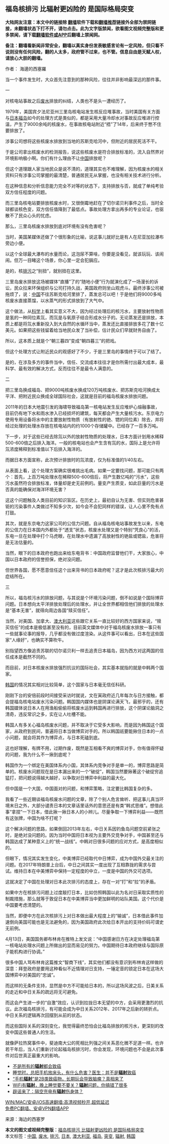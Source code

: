  <h2>福岛核排污 比辐射更凶险的 是国际格局突变</h2> <p class="notice"><b>大陆网友注意：本文中的链接除 <a href="https://github.com/bannedbook/fanqiang" >翻墙</a>软件下载和<a href="https://github.com/killgcd/justmysocks/blob/master/README.md">翻墙推荐</a>链接外全部为禁网链接，未翻墙状态下打不开，请勿点击。此为文字版禁闻，欲看图文视频完整版和更多禁闻，请下载<a href="https://github.com/bannedbook/fanqiang">翻墙软件或APP</a>后翻墙上禁闻网。</p><p>备注：翻墙看新闻非常安全，翻墙以真实身份发表敏感言论有一定风险，但只看不说则没有任何风险，翻的人太多，政府管不过来，也不管。信息自由是天赋人权，请放心大胆的翻墙。</b></p>  <div class="entry"> <p>作者： 海邊的西塞羅</p> <p>当一个事件发生时，大众首先注意到的那种风险，往往并非影响最深远的那件事。</p> <p>一</p> <p>对核电站事故之后<a href="https://www.bannedbook.org/bnews/tag/%E5%BA%9F%E6%B0%B4/" class="st_tag internal_tag" rel="tag" title="标签 废水 下的日志">废水</a>排放的纠结，人类也不是头一遭经历了。</p> <p>1979年，美国宾夕法尼亚州三里岛核电站发生核反应堆事故，当时美国有关方面与<a href="https://www.bannedbook.org/bnews/tag/%e6%97%a5%e6%9c%ac/" class="st_tag internal_tag" rel="tag" title="标签 日本 下的日志">日本</a><a href="https://www.bannedbook.org/bnews/tag/%E7%A6%8F%E5%B2%9B/" class="st_tag internal_tag" rel="tag" title="标签 福岛 下的日志">福岛</a>如今的处理方式是类似的，都是采用大量冷却水对事故反应堆进行控温，产生了9000余吨的核废水，在事故核电站附近“捂”了14年，后来终于憋不住要排放了。</p> <p>涉事公司想将这些核废水排放到当地的苏斯克哈河中，但附近的居民死活不干。</p> <p>于是公司拿出核废水的检测报告，说这些核废水是符合排放标准的，流入自然界对环境影响极小啊。你们有什么理由不让<span class='wp_keywordlink_affiliate'><a href="https://www.bannedbook.org/" title="中国" target="_blank">中国</a></span>排放呢？</p> <p>但这个道理跟人家当地民众是说不清的，道理其实也不难理解，因为核废水的相关资料只有涉事公司掌握的最清楚，普通居民无从掌握，也没有相关技术进行分析。</p> <p>在这种信息和分析信息能力完全不对等的状态下，支持排放与否，就成了单纯考验双方信任程度的问题。</p> <p>而三里岛核电站要排放核废水时，又很倒霉地赶在了切尔诺贝利事件之后，当时全球都谈核色变，双方信任值降到了最低点。事故处理方拿出再多的专业论证，也驱散不了民众心头的忧虑。</p> <p>那么，三里岛核废水排放到底对环境有没有危害呢？</p> <p>当时，美国某媒体还做了个很形象的比喻，说这事儿就好比是有人在尼亚加拉瀑布旁边小便。</p> <p>以这个全球最大瀑布的水量而论，这泡尿不算啥，你要是没看见，就该玩玩、该闹闹。但万一目睹这个场景，你心里一定会犯膈应。</p>  <p>是的，核<a href="https://www.bannedbook.org/bnews/tag/%E6%8E%92%E6%B1%A1/" class="st_tag internal_tag" rel="tag" title="标签 排污 下的日志">排污</a>之“别扭”，就别扭在这里。</p> <p>三里岛废水排放这场被媒体“直播”了的“随地小便”行为就演化成了一场漫长的诉讼，民众拉来环保组织与公司打持久战，美国政府则坐山观虎斗。最终涉事公司被拖烦了，说：<a href="https://www.bannedbook.org/bnews/tag/%E4%B8%AD%E5%9B%BD/" class="st_tag internal_tag" rel="tag" title="标签 中国 下的日志">中国</a>不往苏斯克哈河里排了，蒸发总可以吧！于是他们将9000多吨核废水直接蒸馏，以水蒸气的形式排放到了大气中。</p> <p>这个做法，从<span class='wp_keywordlink'><a href="https://www.bannedbook.org/forum11/topic309.html" title="禁片：“科学”的棍子" target="_blank">科学</a></span>上看其实意义不大，因为经过处理后的核污水，主要放射性物质是氢的一种同位素氚，而氚是与氧原子结合形成水分子的。无论蒸发还是排放，本质上都是将氚水重新投入到大自然的水循环当中，蒸发还比直接排放多花了数十亿美元。如果把这些钱留着给当地民众发了当补偿，估计民众们早就财务自由了。</p> <p>所以，这本质上就是个“朝三暮四”变成“朝四暮三”的把戏。</p> <p>但这个处理方式让附近民众的观感好了不少，于是三里岛的事情终于可以了结了。</p> <p>是的，在涉及多方的事件当中，信任、交流成本往往才是你所需付出最大成本，最科学、最有效的解决方式，反而往往不是最令人满意的。</p> <p>二</p> <p>把三里岛换成福岛、把9000吨核废水换成120万吨核废水、把苏斯克哈河换成太平洋、把附近民众换成全球国际社会，这就是目前的福岛核废水排放问题。</p> <p>2011年的日本大地震引发的海啸导致福岛第一核电站发生反应堆炉心熔融事故，目前仍有地下水和雨水渗入已经损坏的建筑，每天都会产生大量核污水。东京电力使用专用设备将水中的主要放射性物质（有放射性的铯、锶的同位素）除去，并将经过处理的处理水存放在核电站内的约1000个存储罐中。已经存了一百多万吨。</p> <p>下一步，对于这些已经去除氚以外的放射性物质的处理水，日本方面计划用水稀释500-600倍之后排入海洋。一般的核电站也会产生含有氚的水，国际上是允许将氚浓度稀释到标准值以下后排入海洋的。</p> <p>而据日本方面宣称，此次预计排放时的氚浓度，仅为标准值的1/40左右。</p> <p>从表面上看，这个处理方案确实很难挑出毛病。如果一定要找问题，那可能只有两个：首先，上百万吨处理水在稀释500-600倍后，将产生数亿吨的“污水”，这些污水虽然符合排放标准，体量却是史无前例的。量变产生质变，如此巨量的污水是否真的能确保对海洋环境无害？</p> <p>这这个问题触及人类目前的知识盲区。在历史上，最初自认为无害、但实则危害甚钜的污染事件人类做过不知多少次，如今会不会犯同样的错误，让人心里不免有点打鼓。</p>  <p>其次，就是东京电力这家公司的公信力问题。自从福岛核电站事故发生以来，东电的公信力在日本国内外都处于“透支”状态，核废水处理又是个特别“凭良心”的活，东电一旦在处理中打个马虎眼，在处理水中遗漏了高放射性的铯盐或锶盐，危害将是无法估量的。</p> <p>当然，眼下的日本政府也跑出来给东电背书：中国政府监督他们干，大家放心，中国以日本政府的信誉担保，绝对没问题。</p> <p>但世界各国，愿不愿意信任这个出来背书的日本政府呢？这才是此次核排污最大的症结所在。</p> <p>三</p> <p>所以，福岛核污水的排放问题，与其说是个环境污染问题，倒不如说是个国际博弈问题。日本想向太平洋排放处理后的处理水，并让全世界都相信他们排放的处理水是“基本无害”，就得向周边各国“赎买信任”。</p> <p>当然，对美国、加拿大、<a href="https://www.bannedbook.org/bnews/tag/%e6%be%b3%e5%a4%a7%e5%88%a9%e4%ba%9a/" class="st_tag internal_tag" rel="tag" title="标签 澳大利亚 下的日志">澳大利亚</a>这些跟它关系一直比较好的西方国家来说，“赎买信任”的成本是极低甚至没有的，目前英文媒体中对于福岛核废水排放一事只有一些就事论事的报导，几乎都没有做过度渲染。从这件事可以看出，日本在这些国家“人缘好”，也确实不算吹牛。</p> <p>别指望西方像追责苏联的切尔诺贝利一样去追责日本福岛，因为西方对这两国的信任成本是截然不同的。</p> <p>而目前，对日本核废水排放强烈抗议的国际社会，其实基本就指的就是中韩两个国家。</p> <p><a href="https://www.bannedbook.org/bnews/tag/%e9%9f%a9%e5%9b%bd/" class="st_tag internal_tag" rel="tag" title="标签 韩国 下的日志">韩国</a>的情况其实相对比较简单，这个国家与日本毫无信任科研。</p> <p>刚刚下台的安倍前段时间接受采访时就说，文在寅政府近几年每次与日方接触，都会提福岛核电站废水污染问题。韩国国内媒体也是阴谋论满天飞，最邪乎的，还有韩国媒体说日本人在用渔船偷偷将核废水运到韩国再进行排放，这个阴谋论脑洞之清奇，违反常识之多，实在让人吐槽不能。</p> <p>韩国人有多关心福岛核废水问题，并不取决于它受多大影响，而是因为韩国这个国家，从政府到民间，普遍将日本当做博弈对手的。所以韩国祇要能揪住日本的一点小问题，就会将其作为博弈点，与日本死磕到底。</p> <p>这也好理解，有牌不用，过期作废，既然是互相看不爽的博弈对手，你有值得怀疑的问题，我为什么不一揪到底呢？</p> <p>韩国作为一个绑定在美国体系内小国，其体系内竞争对手是单一的，博弈思路是简单的。核废水问题现在是日本漏出来的一个“破绽”，韩国当然要揪著这个破绽穷追猛打，把问题说得越大越好，以争取对日博弈中利益的最大化。</p>  <p>但中国是一个大国，中国面对的问题，和博弈策略，注定要比韩国复杂的多。</p> <p>我看了一些近期谈福岛核废水问题的文章，除了个别人危言耸听、把这事儿真当环境末日之外，大部分谴责日本的文章话里话外的意思还是有类“韩式思维”。想借此事“拿捏”一下日本，借此揪一揪日本人的小辫儿。尽量争取一下博弈利益——既然有这张牌，中国为啥不打呢？</p> <p>这个解决问题的思路，如果倒回2013年左右，中日关系因钓鱼岛问题空前紧张之时，是绝对没问题的。因为当时中国将日本视为主要外交竞争对手，中国甚至还与韩国达成了某种意义上的“统一战线”。中韩对日很多问题的应对方式，是高度相似的。</p> <p>但眼下，情况其实发生变化，中美博弈已经取代中日博弈，成为中国外交最关注的问题。在2017年特朗普上台后，中日之间其实一度出现了互相靠拢的需求与尝试。维持日本在中美博弈中保持一定程度的中立，一度是中国的外交可选项。</p> <p>这就决定了中国在处理对日本此次排污的态度上，存在一对“打”和“拉”的矛盾。</p> <p>如果中方在核排污问题上过度敲打日本​​，比如仿照韩国以此为名对日采取实质性的制裁措施，那么就等于敦促日本在中美博弈当中更加鲜明的站队美国。这个代价是中国要考虑清楚的。</p> <p>当然，即便中方在此次核排污上对日本做出最大程度上的“输诚”，日本借此事件加速倒向美国可能也是无法避免的，因为美国政府此次给日本开出的支持价码可谓史无前例​​。</p> <p>4月13日，美国国务卿布林肯在推特上发文说：“中国感谢日方在决定处理福岛第一核电站处理水问题上所做出的显而易见的努力。中国期待日本政府继续与国际原子能机构进行协调。”</p> <p>很多中国人骂布林肯这篇推文“智商下线”，其实他们都没有意识到布林肯这样做的深意：拜登政府是要用这种看似不近情理对日支持，一锤定音的锁定日本在这场大国博弈中对美国的“忠诚”。</p> <p>而这样的无条件支持，显然是中方不可能给日本的，所以这场风波之后，日美关系的走近和中日关系的疏远将无可避免。</p> <p>而这会产生进一步的“自激”效应，认识到拉拢日本无望的中方，会采用更激烈的抗议。此次福岛核排污，有可能会成为中日关系2012年、2017年之后新的转折点。中日关系的逻辑再次回摆到从前的状态。</p> <p>而这些国际关系的深刻变化，我觉得最终恐怕会比福岛排放的核污水，更深刻的改变中国这些普通人的生活。</p> <p>就像萨拉热窝事件中，斐迪南大公的死相比列强之间关系恶化微不足道一样。也许若干年后，当人们重新讨论起福岛核排污时，你会发现，环境问题也不会是此次事件对后世真正最重大的影响。</p>  <ul class='op-related-articles' title='相关阅读'> <li><a href='https://www.bannedbook.org/bnews/health/20210330/1515806.html' target='_blank'>不是所有的<b>辐射</b>都会致癌</a></li> <li><a href='https://www.bannedbook.org/bnews/health/20210330/1515589.html' target='_blank'>睡觉时，总把手机放床头，有什么危害？医生：并不是<b>辐射</b>致癌</a></li> <li><a href='https://www.bannedbook.org/bnews/health/20210327/1513705.html' target='_blank'>“手机<b>辐射</b>”是2B类致癌物，长期玩会导致脑瘤？真相来了</a></li> <li><a href='https://www.bannedbook.org/bnews/health/20210323/1510764.html' target='_blank'>WiFi有<b>辐射</b>，晚上睡觉要不要关？<b>辐射</b>问题，你搞错了很多</a></li> <li><a href='https://www.bannedbook.org/bnews/lifebaike/20210315/1505176.html' target='_blank'>辟谣来了：隔空充电有<b>辐射</b>伤身体？</a></li> </ul> <p class="texttj"> <a href="https://github.com/bannedbook/fanqiang/wiki/V2ray%E6%9C%BA%E5%9C%BA" target="_blank">WIN/MAC/安卓/iOS高速翻墙:高清视频秒开,超低延迟</a><br/> <a href="https://github.com/bannedbook/fanqiang/wiki/%E7%A6%81%E9%97%BB%E7%BD%91%E5%AE%89%E5%8D%93%E7%BF%BB%E5%A2%99%E6%96%B0%E9%97%BBAPP" target="_blank">免费PC翻墙、安卓VPN翻墙APP</a></p><p> 来源：海边的西塞罗 </p><a name='sharetosocial'></a>       <div><b>本文的图文或视频完整版</b>：<a href='https://www.bannedbook.org/bnews/comments/20210418/1528625.html'>福岛核排污 比辐射更凶险的 是国际格局突变</a></div>  </div><!--END ENTRY--> <div class="postfooter"> <div>本文标签：<a href="https://www.bannedbook.org/bnews/tag/%E4%B8%AD%E5%9B%BD/" rel="tag">中国</a>, <a href="https://www.bannedbook.org/bnews/tag/%E5%BA%9F%E6%B0%B4/" rel="tag">废水</a>, <a href="https://www.bannedbook.org/bnews/tag/%E6%8E%92%E6%B1%A1/" rel="tag">排污</a>, <a href="https://www.bannedbook.org/bnews/tag/%e6%97%a5%e6%9c%ac/" rel="tag">日本</a>, <a href="https://www.bannedbook.org/bnews/tag/%e6%be%b3%e5%a4%a7%e5%88%a9%e4%ba%9a/" rel="tag">澳大利亚</a>, <a href="https://www.bannedbook.org/bnews/tag/%E7%A6%8F%E5%B2%9B/" rel="tag">福岛</a>, <a href="https://www.bannedbook.org/bnews/tag/%E7%AA%81%E5%8F%98/" rel="tag">突变</a>, <a href="https://www.bannedbook.org/bnews/tag/%e8%be%90%e5%b0%84/" rel="tag">辐射</a>, <a href="https://www.bannedbook.org/bnews/tag/%e9%9f%a9%e5%9b%bd/" rel="tag">韩国</a></div>  </div><!--END POSTFOOTER--> 